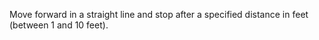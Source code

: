Move forward in a straight line and stop after a specified distance in feet (between 1 and 10 feet).
